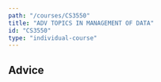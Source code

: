 ```yaml
---
path: "/courses/CS3550"
title: "ADV TOPICS IN MANAGEMENT OF DATA"
id: "CS3550"
type: "individual-course"
---
```


## Advice


